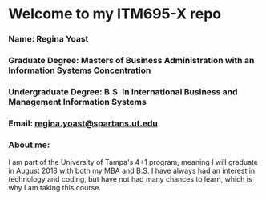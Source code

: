 # Welcome to my ITM695-X repo

### Name: Regina Yoast
### Graduate Degree: Masters of Business Administration with an Information Systems Concentration
### Undergraduate Degree: B.S. in International Business and Management Information Systems
### Email: regina.yoast@spartans.ut.edu

### About me:

I am part of the University of Tampa's 4+1 program, meaning I will graduate in August 2018 with both my MBA and B.S. I have always had an interest in technology and coding, but have not had many chances to learn, which is why I am taking this course. 

[LinkedIn]: https://www.linkedin.com/in/regina-yoast-90730586/



